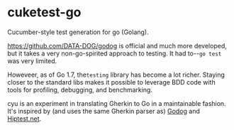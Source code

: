 # cuketest-go

Cucumber-style test generation for go (Golang).

https://github.com/DATA-DOG/godog is official and much more developed, but it takes a very non-go-spirited approach to testing. It had to--`go test` was very limited.

Howeveer, as of Go 1.7, the`testing` library has become a lot richer. Staying closer to the standard libs makes it possible to leverage BDD code with tools for profiling, debugging, and benchmarking.

cyu is an experiment in translating Gherkin to Go in a maintainable fashion. It's inspired by (and uses the same Gherkin parser as) [Godog](https://github.com/DATA-DOG/godog) and [Hiptest.net](https://hiptest.net/).
